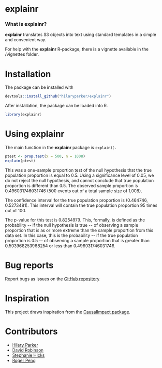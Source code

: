 <!-- README.md is generated from README.Rmd. Please edit that file -->
explainr
========

### What is explainr?

**explainr** translates S3 objects into text using standard templates in a simple and convenient way.

For help with the **explainr** R-package, there is a vignette available in the /vignettes folder.

Installation
============

The package can be installed with

``` r
devtools::install_github("hilaryparker/explainr")
```

After installation, the package can be loaded into R.

``` r
library(explainr)
```

Using explainr
==============

The main function in the **explainr** package is `explain()`.

``` r
ptest <- prop.test(x = 500, n = 1008)
explain(ptest)
```

This was a one-sample proportion test of the null hypothesis that the true population proportion is equal to 0.5. Using a significance level of 0.05, we do not reject the null hypothesis, and cannot conclude that true population proportion is different than 0.5. The observed sample proportion is 0.496031746031746 (500 events out of a total sample size of 1,008).

The confidence interval for the true population proportion is (0.464746, 0.5273481). This interval will contain the true population proportion 95 times out of 100.

The p-value for this test is 0.8254979. This, formally, is defined as the probability -- if the null hypothesis is true -- of observing a sample proportion that is as or more extreme than the sample proportion from this data set. In this case, this is the probability -- if the true population proportion is 0.5 -- of observing a sample proportion that is greater than 0.503968253968254 or less than 0.496031746031746.

Bug reports
===========

Report bugs as issues on the [GitHub repository](https://github.com/hilaryparker/explainr)

Inspiration
===========

This project draws inspiration from the [CausalImpact package](https://github.com/google/CausalImpact).

Contributors
============

-   [Hilary Parker](https://github.com/hilaryparker)
-   [David Robinson](https://github.com/dgrtwo)
-   [Stephanie Hicks](https://github.com/stephaniehicks)
-   [Roger Peng](https://github.com/rdpeng)
